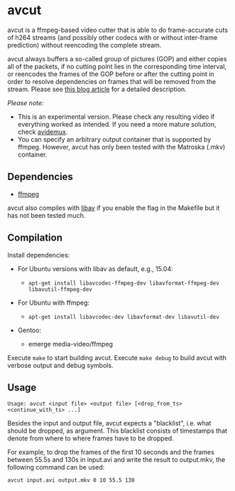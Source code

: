 avcut
=====

avcut is a ffmpeg-based video cutter that is able to do frame-accurate cuts
of h264 streams (and possibly other codecs with or without inter-frame
prediction) without reencoding the complete stream.

avcut always buffers a so-called group of pictures (GOP) and either copies all
of the packets, if no cutting point lies in the corresponding time interval, or
reencodes the frames of the GOP before or after the cutting point in order to
resolve dependencies on frames that will be removed from the stream. Please
see [this blog article](http://kicherer.org/joomla/index.php/de/blog/42-avcut-frame-accurate-video-cutting-with-only-small-quality-loss)
for a detailed description.

_Please note:_

* This is an experimental version. Please check any resulting video if
  everything worked as intended. If you need a more mature solution, check
  [avidemux](http://fixounet.free.fr/avidemux/).
* You can specify an arbitrary output container that is supported by ffmpeg.
  However, avcut has only been tested with the Matroska (.mkv) container.

Dependencies
------------

* [ffmpeg](https://www.ffmpeg.org/)

avcut also compiles with [libav](https://libav.org/) if you enable the flag in
the Makefile but it has not been tested much.

Compilation
-----------

Install dependencies:

* For Ubuntu versions with libav as default, e.g., 15.04:

  * `apt-get install libavcodec-ffmpeg-dev libavformat-ffmpeg-dev libavutil-ffmpeg-dev`

* For Ubuntu with ffmpeg:

  * `apt-get install libavcodec-dev libavformat-dev libavutil-dev`

* Gentoo:

  * emerge media-video/ffmpeg

Execute `make` to start building avcut. Execute `make debug` to build avcut with
verbose output and debug symbols.

Usage
-----

`Usage: avcut <input file> <output file> [<drop_from_ts> <continue_with_ts> ...]`

Besides the input and output file, avcut expects a "blacklist", i.e. what should
be dropped, as argument. This blacklist consists of timestamps that denote from
where to where frames have to be dropped.

For example, to drop the frames of the first 10 seconds and the frames between
55.5s and 130s in input.avi and write the result to output.mkv, the following
command can be used:

`avcut input.avi output.mkv 0 10 55.5 130`